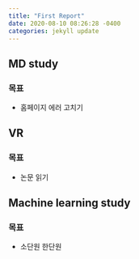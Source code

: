 ```yaml
---
title: "First Report"
date: 2020-08-10 08:26:28 -0400
categories: jekyll update
---
```


## MD study
### 목표
- 홈페이지 에러 고치기

## VR
### 목표
- 논문 읽기

## Machine learning study
### 목표
- 소단원 한단원
